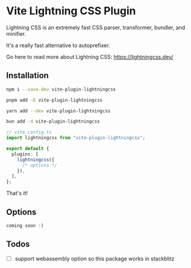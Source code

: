 # Vite Lightning CSS Plugin

Lightning CSS is an extremely fast CSS parser, transformer, bundler, and minifier.

It's a really fast alternative to autoprefixer.

Go here to read more about Lightning CSS: https://lightningcss.dev/

## Installation

```bash
npm i --save-dev vite-plugin-lightningcss

pnpm add -D vite-plugin-lightningcss

yarn add --dev vite-plugin-lightningcss

bun add -d vite-plugin-lightningcss
```

```ts
// vite.config.ts
import lightningcss from "vite-plugin-lightningcss";

export default {
  plugins: [
    lightningcss({
      /* options */
    }),
  ],
};
```

That's it!

## Options

```ts
coming soon :)
```

## Todos

- [ ] support webassembly option so this package works in stackblitz
